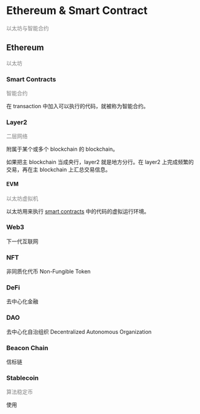 # Ethereum & Smart Contract

<span style='color: gray'>以太坊与智能合约</span>

## Ethereum

<span style='color: gray'>以太坊</span>

### Smart Contracts

<span style='color: gray'>智能合约</span>

在 transaction 中加入可以执行的代码，就被称为智能合约。

### Layer2

<span style='color: gray'>二层网络</span>

附属于某个或多个 blockchain 的 blockchain。

如果把主 blockchain 当成央行，layer2 就是地方分行。在 layer2 上完成频繁的交易，再在主 blockchain 上汇总交易信息。

#### EVM

<span style='color: gray'>以太坊虚拟机</span>

以太坊用来执行 [smart contracts](#smart-contracts) 中的代码的虚拟运行环境。

### Web3

下一代互联网

### NFT

非同质化代币 Non-Fungible Token

### DeFi

去中心化金融

### DAO

去中心化自治组织 Decentralized Autonomous Organization

### Beacon Chain

信标链

### Stablecoin

<span style='color: gray'>算法稳定币</span>

使用
